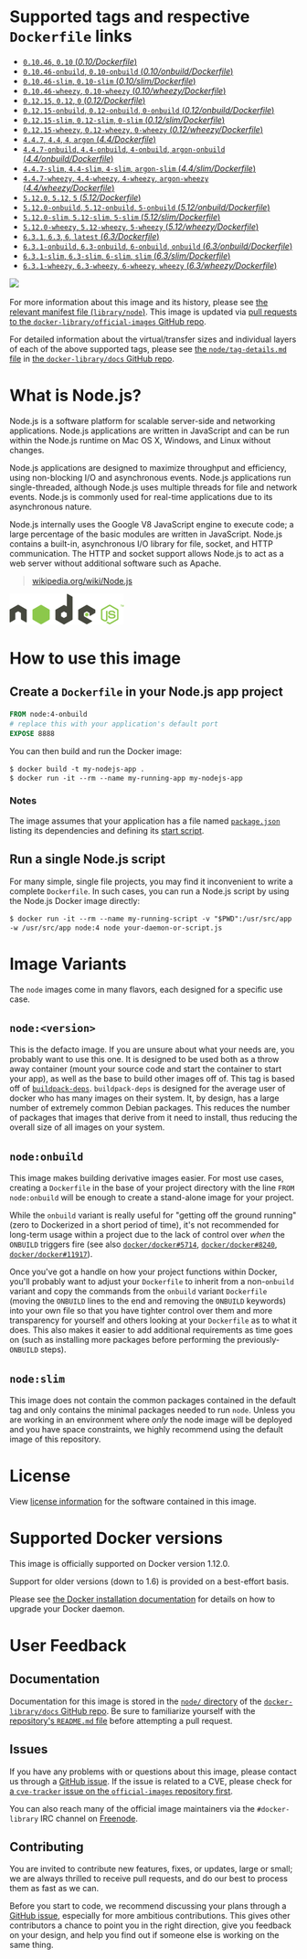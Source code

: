 # Supported tags and respective `Dockerfile` links

-	[`0.10.46`, `0.10` (*0.10/Dockerfile*)](https://github.com/nodejs/docker-node/blob/50b56d39a236fd519eda2231757aa2173e270807/0.10/Dockerfile)
-	[`0.10.46-onbuild`, `0.10-onbuild` (*0.10/onbuild/Dockerfile*)](https://github.com/nodejs/docker-node/blob/50b56d39a236fd519eda2231757aa2173e270807/0.10/onbuild/Dockerfile)
-	[`0.10.46-slim`, `0.10-slim` (*0.10/slim/Dockerfile*)](https://github.com/nodejs/docker-node/blob/50b56d39a236fd519eda2231757aa2173e270807/0.10/slim/Dockerfile)
-	[`0.10.46-wheezy`, `0.10-wheezy` (*0.10/wheezy/Dockerfile*)](https://github.com/nodejs/docker-node/blob/50b56d39a236fd519eda2231757aa2173e270807/0.10/wheezy/Dockerfile)
-	[`0.12.15`, `0.12`, `0` (*0.12/Dockerfile*)](https://github.com/nodejs/docker-node/blob/50b56d39a236fd519eda2231757aa2173e270807/0.12/Dockerfile)
-	[`0.12.15-onbuild`, `0.12-onbuild`, `0-onbuild` (*0.12/onbuild/Dockerfile*)](https://github.com/nodejs/docker-node/blob/50b56d39a236fd519eda2231757aa2173e270807/0.12/onbuild/Dockerfile)
-	[`0.12.15-slim`, `0.12-slim`, `0-slim` (*0.12/slim/Dockerfile*)](https://github.com/nodejs/docker-node/blob/50b56d39a236fd519eda2231757aa2173e270807/0.12/slim/Dockerfile)
-	[`0.12.15-wheezy`, `0.12-wheezy`, `0-wheezy` (*0.12/wheezy/Dockerfile*)](https://github.com/nodejs/docker-node/blob/50b56d39a236fd519eda2231757aa2173e270807/0.12/wheezy/Dockerfile)
-	[`4.4.7`, `4.4`, `4`, `argon` (*4.4/Dockerfile*)](https://github.com/nodejs/docker-node/blob/bf93fccf8e127824cd2478f491502c7d3ad0e1aa/4.4/Dockerfile)
-	[`4.4.7-onbuild`, `4.4-onbuild`, `4-onbuild`, `argon-onbuild` (*4.4/onbuild/Dockerfile*)](https://github.com/nodejs/docker-node/blob/bf93fccf8e127824cd2478f491502c7d3ad0e1aa/4.4/onbuild/Dockerfile)
-	[`4.4.7-slim`, `4.4-slim`, `4-slim`, `argon-slim` (*4.4/slim/Dockerfile*)](https://github.com/nodejs/docker-node/blob/bf93fccf8e127824cd2478f491502c7d3ad0e1aa/4.4/slim/Dockerfile)
-	[`4.4.7-wheezy`, `4.4-wheezy`, `4-wheezy`, `argon-wheezy` (*4.4/wheezy/Dockerfile*)](https://github.com/nodejs/docker-node/blob/bf93fccf8e127824cd2478f491502c7d3ad0e1aa/4.4/wheezy/Dockerfile)
-	[`5.12.0`, `5.12`, `5` (*5.12/Dockerfile*)](https://github.com/nodejs/docker-node/blob/50b56d39a236fd519eda2231757aa2173e270807/5.12/Dockerfile)
-	[`5.12.0-onbuild`, `5.12-onbuild`, `5-onbuild` (*5.12/onbuild/Dockerfile*)](https://github.com/nodejs/docker-node/blob/50b56d39a236fd519eda2231757aa2173e270807/5.12/onbuild/Dockerfile)
-	[`5.12.0-slim`, `5.12-slim`, `5-slim` (*5.12/slim/Dockerfile*)](https://github.com/nodejs/docker-node/blob/50b56d39a236fd519eda2231757aa2173e270807/5.12/slim/Dockerfile)
-	[`5.12.0-wheezy`, `5.12-wheezy`, `5-wheezy` (*5.12/wheezy/Dockerfile*)](https://github.com/nodejs/docker-node/blob/50b56d39a236fd519eda2231757aa2173e270807/5.12/wheezy/Dockerfile)
-	[`6.3.1`, `6.3`, `6`, `latest` (*6.3/Dockerfile*)](https://github.com/nodejs/docker-node/blob/ae9e2d4f04a0fa82261df86fd9556a76cefc020d/6.3/Dockerfile)
-	[`6.3.1-onbuild`, `6.3-onbuild`, `6-onbuild`, `onbuild` (*6.3/onbuild/Dockerfile*)](https://github.com/nodejs/docker-node/blob/ae9e2d4f04a0fa82261df86fd9556a76cefc020d/6.3/onbuild/Dockerfile)
-	[`6.3.1-slim`, `6.3-slim`, `6-slim`, `slim` (*6.3/slim/Dockerfile*)](https://github.com/nodejs/docker-node/blob/ae9e2d4f04a0fa82261df86fd9556a76cefc020d/6.3/slim/Dockerfile)
-	[`6.3.1-wheezy`, `6.3-wheezy`, `6-wheezy`, `wheezy` (*6.3/wheezy/Dockerfile*)](https://github.com/nodejs/docker-node/blob/ae9e2d4f04a0fa82261df86fd9556a76cefc020d/6.3/wheezy/Dockerfile)

[![](https://badge.imagelayers.io/node:latest.svg)](https://imagelayers.io/?images=node:0.10.46,node:0.10.46-onbuild,node:0.10.46-slim,node:0.10.46-wheezy,node:0.12.15,node:0.12.15-onbuild,node:0.12.15-slim,node:0.12.15-wheezy,node:4.4.7,node:4.4.7-onbuild,node:4.4.7-slim,node:4.4.7-wheezy,node:5.12.0,node:5.12.0-onbuild,node:5.12.0-slim,node:5.12.0-wheezy,node:6.3.1,node:6.3.1-onbuild,node:6.3.1-slim,node:6.3.1-wheezy)

For more information about this image and its history, please see [the relevant manifest file (`library/node`)](https://github.com/docker-library/official-images/blob/master/library/node). This image is updated via [pull requests to the `docker-library/official-images` GitHub repo](https://github.com/docker-library/official-images/pulls?q=label%3Alibrary%2Fnode).

For detailed information about the virtual/transfer sizes and individual layers of each of the above supported tags, please see [the `node/tag-details.md` file](https://github.com/docker-library/docs/blob/master/node/tag-details.md) in [the `docker-library/docs` GitHub repo](https://github.com/docker-library/docs).

# What is Node.js?

Node.js is a software platform for scalable server-side and networking applications. Node.js applications are written in JavaScript and can be run within the Node.js runtime on Mac OS X, Windows, and Linux without changes.

Node.js applications are designed to maximize throughput and efficiency, using non-blocking I/O and asynchronous events. Node.js applications run single-threaded, although Node.js uses multiple threads for file and network events. Node.js is commonly used for real-time applications due to its asynchronous nature.

Node.js internally uses the Google V8 JavaScript engine to execute code; a large percentage of the basic modules are written in JavaScript. Node.js contains a built-in, asynchronous I/O library for file, socket, and HTTP communication. The HTTP and socket support allows Node.js to act as a web server without additional software such as Apache.

> [wikipedia.org/wiki/Node.js](https://en.wikipedia.org/wiki/Node.js)

![logo](https://raw.githubusercontent.com/docker-library/docs/01c12653951b2fe592c1f93a13b4e289ada0e3a1/node/logo.png)

# How to use this image

## Create a `Dockerfile` in your Node.js app project

```dockerfile
FROM node:4-onbuild
# replace this with your application's default port
EXPOSE 8888
```

You can then build and run the Docker image:

```console
$ docker build -t my-nodejs-app .
$ docker run -it --rm --name my-running-app my-nodejs-app
```

### Notes

The image assumes that your application has a file named [`package.json`](https://docs.npmjs.com/files/package.json) listing its dependencies and defining its [start script](https://docs.npmjs.com/misc/scripts#default-values).

## Run a single Node.js script

For many simple, single file projects, you may find it inconvenient to write a complete `Dockerfile`. In such cases, you can run a Node.js script by using the Node.js Docker image directly:

```console
$ docker run -it --rm --name my-running-script -v "$PWD":/usr/src/app -w /usr/src/app node:4 node your-daemon-or-script.js
```

# Image Variants

The `node` images come in many flavors, each designed for a specific use case.

## `node:<version>`

This is the defacto image. If you are unsure about what your needs are, you probably want to use this one. It is designed to be used both as a throw away container (mount your source code and start the container to start your app), as well as the base to build other images off of. This tag is based off of [`buildpack-deps`](https://registry.hub.docker.com/_/buildpack-deps/). `buildpack-deps` is designed for the average user of docker who has many images on their system. It, by design, has a large number of extremely common Debian packages. This reduces the number of packages that images that derive from it need to install, thus reducing the overall size of all images on your system.

## `node:onbuild`

This image makes building derivative images easier. For most use cases, creating a `Dockerfile` in the base of your project directory with the line `FROM node:onbuild` will be enough to create a stand-alone image for your project.

While the `onbuild` variant is really useful for "getting off the ground running" (zero to Dockerized in a short period of time), it's not recommended for long-term usage within a project due to the lack of control over *when* the `ONBUILD` triggers fire (see also [`docker/docker#5714`](https://github.com/docker/docker/issues/5714), [`docker/docker#8240`](https://github.com/docker/docker/issues/8240), [`docker/docker#11917`](https://github.com/docker/docker/issues/11917)).

Once you've got a handle on how your project functions within Docker, you'll probably want to adjust your `Dockerfile` to inherit from a non-`onbuild` variant and copy the commands from the `onbuild` variant `Dockerfile` (moving the `ONBUILD` lines to the end and removing the `ONBUILD` keywords) into your own file so that you have tighter control over them and more transparency for yourself and others looking at your `Dockerfile` as to what it does. This also makes it easier to add additional requirements as time goes on (such as installing more packages before performing the previously-`ONBUILD` steps).

## `node:slim`

This image does not contain the common packages contained in the default tag and only contains the minimal packages needed to run `node`. Unless you are working in an environment where *only* the node image will be deployed and you have space constraints, we highly recommend using the default image of this repository.

# License

View [license information](https://github.com/joyent/node/blob/master/LICENSE) for the software contained in this image.

# Supported Docker versions

This image is officially supported on Docker version 1.12.0.

Support for older versions (down to 1.6) is provided on a best-effort basis.

Please see [the Docker installation documentation](https://docs.docker.com/installation/) for details on how to upgrade your Docker daemon.

# User Feedback

## Documentation

Documentation for this image is stored in the [`node/` directory](https://github.com/docker-library/docs/tree/master/node) of the [`docker-library/docs` GitHub repo](https://github.com/docker-library/docs). Be sure to familiarize yourself with the [repository's `README.md` file](https://github.com/docker-library/docs/blob/master/README.md) before attempting a pull request.

## Issues

If you have any problems with or questions about this image, please contact us through a [GitHub issue](https://github.com/nodejs/docker-node/issues). If the issue is related to a CVE, please check for [a `cve-tracker` issue on the `official-images` repository first](https://github.com/docker-library/official-images/issues?q=label%3Acve-tracker).

You can also reach many of the official image maintainers via the `#docker-library` IRC channel on [Freenode](https://freenode.net).

## Contributing

You are invited to contribute new features, fixes, or updates, large or small; we are always thrilled to receive pull requests, and do our best to process them as fast as we can.

Before you start to code, we recommend discussing your plans through a [GitHub issue](https://github.com/nodejs/docker-node/issues), especially for more ambitious contributions. This gives other contributors a chance to point you in the right direction, give you feedback on your design, and help you find out if someone else is working on the same thing.
